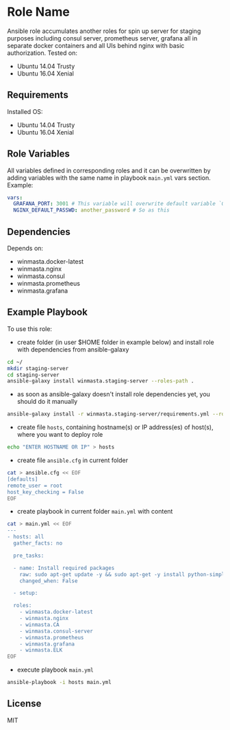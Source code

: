 Role Name
=========

Ansible role accumulates another roles for spin up server for staging purposes including consul server,
prometheus server, grafana all in separate docker containers and all UIs behind nginx with basic authorization.
Tested on:
  - Ubuntu 14.04 Trusty
  - Ubuntu 16.04 Xenial

Requirements
------------

Installed OS:
 - Ubuntu 14.04 Trusty
 - Ubuntu 16.04 Xenial

Role Variables
--------------

All variables defined in corresponding roles and it can be overwritten by adding variables with the same name in
playbook `main.yml` vars section. Example:

```yaml
vars:
  GRAFANA_PORT: 3001 # This variable will overwrite default variable `GRAFANA_PORT: 3000` in role `winmasta.grafana`
  NGINX_DEFAULT_PASSWD: another_password # So as this
```

Dependencies
------------

Depends on:
 - winmasta.docker-latest
 - winmasta.nginx
 - winmasta.consul
 - winmasta.prometheus
 - winmasta.grafana

 Example Playbook
 ----------------

 To use this role:

   - create folder (in user $HOME folder in example below) and install role with dependencies from ansible-galaxy

 ```bash
 cd ~/
 mkdir staging-server
 cd staging-server
 ansible-galaxy install winmasta.staging-server --roles-path .
 ```

   - as soon as ansible-galaxy doesn't install role dependencies yet, you should do it manually

 ```bash
 ansible-galaxy install -r winmasta.staging-server/requirements.yml --roles-path .
 ```

   - create file `hosts`, containing hostname(s) or IP address(es) of host(s), where you want to deploy role

 ```bash
 echo "ENTER HOSTNAME OR IP" > hosts
 ```

   - create file `ansible.cfg` in current folder

 ```bash
 cat > ansible.cfg << EOF
 [defaults]
 remote_user = root
 host_key_checking = False
 EOF
 ```

   - create playbook in current folder `main.yml` with content

 ```bash
 cat > main.yml << EOF
 ---
 - hosts: all
   gather_facts: no

   pre_tasks:

   - name: Install required packages
     raw: sudo apt-get update -y && sudo apt-get -y install python-simplejson python-pip
     changed_when: False

   - setup:

   roles:
     - winmasta.docker-latest
     - winmasta.nginx
     - winmasta.CA
     - winmasta.consul-server
     - winmasta.prometheus
     - winmasta.grafana
     - winmasta.ELK
 EOF
 ```

   - execute playbook `main.yml`

 ```bash
 ansible-playbook -i hosts main.yml
 ```


License
-------

MIT
